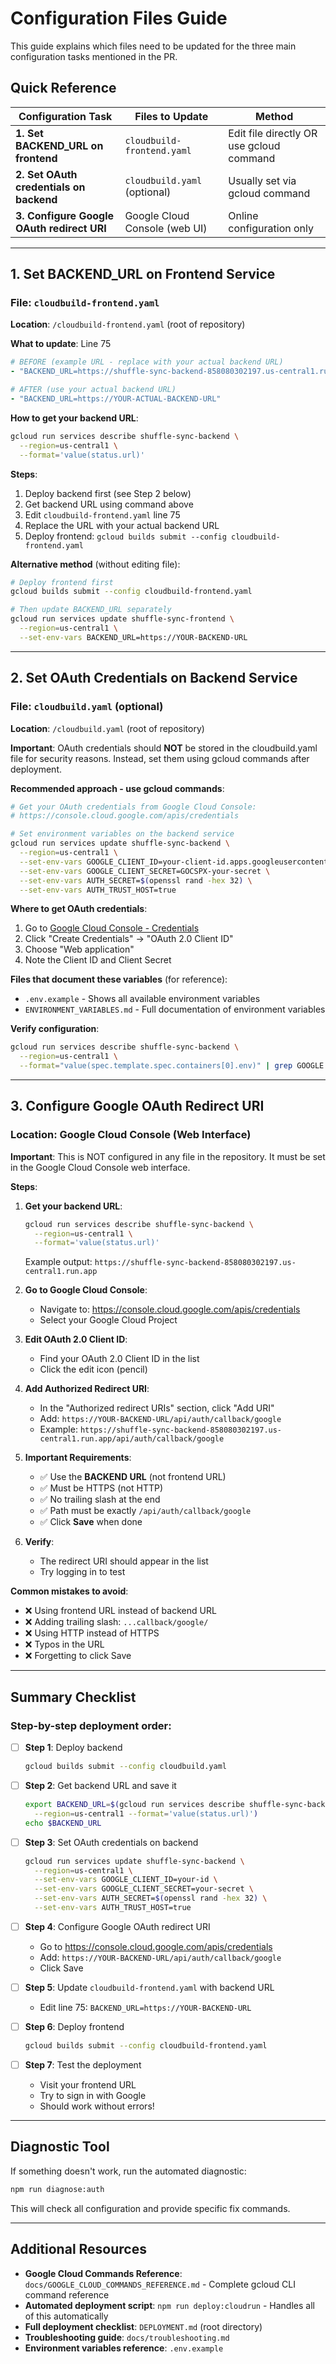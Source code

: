 # Configuration Files Guide

This guide explains which files need to be updated for the three main configuration tasks mentioned in the PR.

## Quick Reference

| Configuration Task                         | Files to Update               | Method                                   |
| ------------------------------------------ | ----------------------------- | ---------------------------------------- |
| **1. Set BACKEND_URL on frontend**         | `cloudbuild-frontend.yaml`    | Edit file directly OR use gcloud command |
| **2. Set OAuth credentials on backend**    | `cloudbuild.yaml` (optional)  | Usually set via gcloud command           |
| **3. Configure Google OAuth redirect URI** | Google Cloud Console (web UI) | Online configuration only                |

---

## 1. Set BACKEND_URL on Frontend Service

### File: `cloudbuild-frontend.yaml`

**Location**: `/cloudbuild-frontend.yaml` (root of repository)

**What to update**: Line 75

```yaml
# BEFORE (example URL - replace with your actual backend URL)
- "BACKEND_URL=https://shuffle-sync-backend-858080302197.us-central1.run.app"

# AFTER (use your actual backend URL)
- "BACKEND_URL=https://YOUR-ACTUAL-BACKEND-URL"
```

**How to get your backend URL**:

```bash
gcloud run services describe shuffle-sync-backend \
  --region=us-central1 \
  --format='value(status.url)'
```

**Steps**:

1. Deploy backend first (see Step 2 below)
2. Get backend URL using command above
3. Edit `cloudbuild-frontend.yaml` line 75
4. Replace the URL with your actual backend URL
5. Deploy frontend: `gcloud builds submit --config cloudbuild-frontend.yaml`

**Alternative method** (without editing file):

```bash
# Deploy frontend first
gcloud builds submit --config cloudbuild-frontend.yaml

# Then update BACKEND_URL separately
gcloud run services update shuffle-sync-frontend \
  --region=us-central1 \
  --set-env-vars BACKEND_URL=https://YOUR-BACKEND-URL
```

---

## 2. Set OAuth Credentials on Backend Service

### File: `cloudbuild.yaml` (optional)

**Location**: `/cloudbuild.yaml` (root of repository)

**Important**: OAuth credentials should **NOT** be stored in the cloudbuild.yaml file for security reasons. Instead, set them using gcloud commands after deployment.

**Recommended approach - use gcloud commands**:

```bash
# Get your OAuth credentials from Google Cloud Console:
# https://console.cloud.google.com/apis/credentials

# Set environment variables on the backend service
gcloud run services update shuffle-sync-backend \
  --region=us-central1 \
  --set-env-vars GOOGLE_CLIENT_ID=your-client-id.apps.googleusercontent.com \
  --set-env-vars GOOGLE_CLIENT_SECRET=GOCSPX-your-secret \
  --set-env-vars AUTH_SECRET=$(openssl rand -hex 32) \
  --set-env-vars AUTH_TRUST_HOST=true
```

**Where to get OAuth credentials**:

1. Go to [Google Cloud Console - Credentials](https://console.cloud.google.com/apis/credentials)
2. Click "Create Credentials" → "OAuth 2.0 Client ID"
3. Choose "Web application"
4. Note the Client ID and Client Secret

**Files that document these variables** (for reference):

- `.env.example` - Shows all available environment variables
- `ENVIRONMENT_VARIABLES.md` - Full documentation of environment variables

**Verify configuration**:

```bash
gcloud run services describe shuffle-sync-backend \
  --region=us-central1 \
  --format="value(spec.template.spec.containers[0].env)" | grep GOOGLE
```

---

## 3. Configure Google OAuth Redirect URI

### Location: Google Cloud Console (Web Interface)

**Important**: This is NOT configured in any file in the repository. It must be set in the Google Cloud Console web interface.

**Steps**:

1. **Get your backend URL**:

   ```bash
   gcloud run services describe shuffle-sync-backend \
     --region=us-central1 \
     --format='value(status.url)'
   ```

   Example output: `https://shuffle-sync-backend-858080302197.us-central1.run.app`

2. **Go to Google Cloud Console**:
   - Navigate to: https://console.cloud.google.com/apis/credentials
   - Select your Google Cloud Project

3. **Edit OAuth 2.0 Client ID**:
   - Find your OAuth 2.0 Client ID in the list
   - Click the edit icon (pencil)

4. **Add Authorized Redirect URI**:
   - In the "Authorized redirect URIs" section, click "Add URI"
   - Add: `https://YOUR-BACKEND-URL/api/auth/callback/google`
   - Example: `https://shuffle-sync-backend-858080302197.us-central1.run.app/api/auth/callback/google`

5. **Important Requirements**:
   - ✅ Use the **BACKEND URL** (not frontend URL)
   - ✅ Must be HTTPS (not HTTP)
   - ✅ No trailing slash at the end
   - ✅ Path must be exactly `/api/auth/callback/google`
   - ✅ Click **Save** when done

6. **Verify**:
   - The redirect URI should appear in the list
   - Try logging in to test

**Common mistakes to avoid**:

- ❌ Using frontend URL instead of backend URL
- ❌ Adding trailing slash: `...callback/google/`
- ❌ Using HTTP instead of HTTPS
- ❌ Typos in the URL
- ❌ Forgetting to click Save

---

## Summary Checklist

### Step-by-step deployment order:

- [ ] **Step 1**: Deploy backend

  ```bash
  gcloud builds submit --config cloudbuild.yaml
  ```

- [ ] **Step 2**: Get backend URL and save it

  ```bash
  export BACKEND_URL=$(gcloud run services describe shuffle-sync-backend \
    --region=us-central1 --format='value(status.url)')
  echo $BACKEND_URL
  ```

- [ ] **Step 3**: Set OAuth credentials on backend

  ```bash
  gcloud run services update shuffle-sync-backend \
    --region=us-central1 \
    --set-env-vars GOOGLE_CLIENT_ID=your-id \
    --set-env-vars GOOGLE_CLIENT_SECRET=your-secret \
    --set-env-vars AUTH_SECRET=$(openssl rand -hex 32) \
    --set-env-vars AUTH_TRUST_HOST=true
  ```

- [ ] **Step 4**: Configure Google OAuth redirect URI
  - Go to https://console.cloud.google.com/apis/credentials
  - Add: `https://YOUR-BACKEND-URL/api/auth/callback/google`
  - Click Save

- [ ] **Step 5**: Update `cloudbuild-frontend.yaml` with backend URL
  - Edit line 75: `BACKEND_URL=https://YOUR-BACKEND-URL`

- [ ] **Step 6**: Deploy frontend

  ```bash
  gcloud builds submit --config cloudbuild-frontend.yaml
  ```

- [ ] **Step 7**: Test the deployment
  - Visit your frontend URL
  - Try to sign in with Google
  - Should work without errors!

---

## Diagnostic Tool

If something doesn't work, run the automated diagnostic:

```bash
npm run diagnose:auth
```

This will check all configuration and provide specific fix commands.

---

## Additional Resources

- **Google Cloud Commands Reference**: `docs/GOOGLE_CLOUD_COMMANDS_REFERENCE.md` - Complete gcloud CLI command reference
- **Automated deployment script**: `npm run deploy:cloudrun` - Handles all of this automatically
- **Full deployment checklist**: `DEPLOYMENT.md` (root directory)
- **Troubleshooting guide**: `docs/troubleshooting.md`
- **Environment variables reference**: `.env.example`
